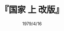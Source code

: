 ---
title: "『国家 上 改版』"
description: "ソクラテスは国家の名において処刑された．それを契機としてプラトンは，師が説きつづけた正義の徳の実現には人間の魂の在り方だけでなく，国家そのものを原理的に問わねばならぬと考えるに至る．この課題の追求の末に提示されるのが，本書の中心テーゼをなすあの哲人統治の思想に他ならなかった．プラトン対話篇中の最高峰．"
date: 1979/4/16
shorttitle: ""
authors: ['']
publishDate: ""
ENTRYTYPE: "基礎演習テキスト100"
series:
- 早稲田大学必修基礎演習テキスト100(2020年度)
tags: 
- 
category: 
- 
# publisher: "Self-Published"
image: 
pinned : true
draft: false
hideToc: false
enableToc: true
enableTocContent: false
copyright: "All rights reserved"
---
